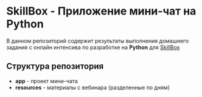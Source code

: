 # SkillBox - Приложение мини-чат на Python

В данном репозиторий содержит результаты выполнения домашнего задания с онлайн интенсива по разработке на **Python** для [SkillBox](https://skillbox.ru)

## Структура репозитория

- **app** - проект мини-чата
- **resources** - материалы с вебинара (разделенные по дням)


